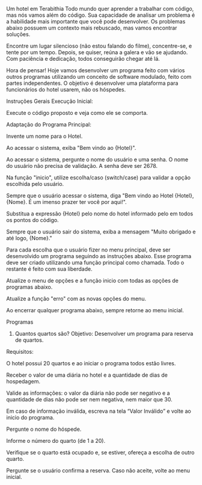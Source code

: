 Um hotel em Terabithia
Todo mundo quer aprender a trabalhar com código, mas nós vamos além do código. Sua capacidade de analisar um problema é a habilidade mais importante que você pode desenvolver. Os problemas abaixo possuem um contexto mais rebuscado, mas vamos encontrar soluções.

Encontre um lugar silencioso (não estou falando do filme), concentre-se, e tente por um tempo. Depois, se quiser, reúna a galera e vão se ajudando. Com paciência e dedicação, todos conseguirão chegar até lá.

Hora de pensar!
Hoje vamos desenvolver um programa feito com vários outros programas utilizando um conceito de software modulado, feito com partes independentes. O objetivo é desenvolver uma plataforma para funcionários do hotel usarem, não os hóspedes.

Instruções Gerais
Execução Inicial:

Execute o código proposto e veja como ele se comporta.

Adaptação do Programa Principal:

Invente um nome para o Hotel.

Ao acessar o sistema, exiba "Bem vindo ao {Hotel}".

Ao acessar o sistema, pergunte o nome do usuário e uma senha. O nome do usuário não precisa de validação. A senha deve ser 2678.

Na função "inicio", utilize escolha/caso (switch/case) para validar a opção escolhida pelo usuário.

Sempre que o usuário acessar o sistema, diga "Bem vindo ao Hotel {Hotel}, {Nome}. É um imenso prazer ter você por aqui!".

Substitua a expressão {Hotel} pelo nome do hotel informado pelo em todos os pontos do código.

Sempre que o usuário sair do sistema, exiba a mensagem "Muito obrigado e até logo, {Nome}."

Para cada escolha que o usuário fizer no menu principal, deve ser desenvolvido um programa seguindo as instruções abaixo. Esse programa deve ser criado utilizando uma função principal como chamada. Todo o restante é feito com sua liberdade.

Atualize o menu de opções e a função inicio com todas as opções de programas abaixo.

Atualize a função "erro" com as novas opções do menu.

Ao encerrar qualquer programa abaixo, sempre retorne ao menu inicial.

Programas
1. Quantos quartos são?
Objetivo: Desenvolver um programa para reserva de quartos.

Requisitos:

O hotel possui 20 quartos e ao iniciar o programa todos estão livres.

Receber o valor de uma diária no hotel e a quantidade de dias de hospedagem.

Valide as informações: o valor da diária não pode ser negativo e a quantidade de dias não pode ser nem negativa, nem maior que 30.

Em caso de informação inválida, escreva na tela “Valor Inválido” e volte ao inicio do programa.

Pergunte o nome do hóspede.

Informe o número do quarto (de 1 a 20).

Verifique se o quarto está ocupado e, se estiver, ofereça a escolha de outro quarto.

Pergunte se o usuário confirma a reserva. Caso não aceite, volte ao menu inicial.
